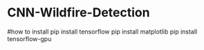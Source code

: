 # CNN-Wildfire-Detection
#how to install
    pip install tensorflow
    pip install matplotlib
    pip install tensorflow-gpu
